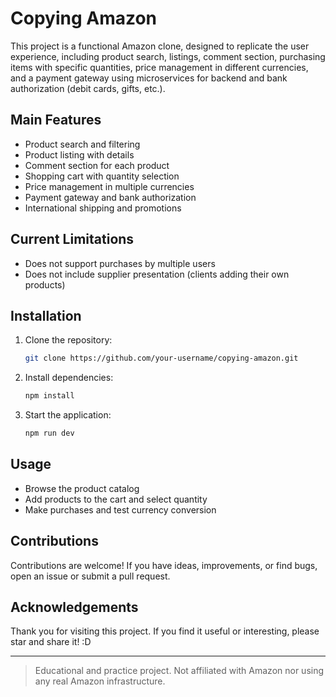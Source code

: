 # Copying Amazon

This project is a functional Amazon clone, designed to replicate the user experience, including product search, listings, comment section, purchasing items with specific quantities, price management in different currencies, and a payment gateway using microservices for backend and bank authorization (debit cards, gifts, etc.).

## Main Features
- Product search and filtering
- Product listing with details
- Comment section for each product
- Shopping cart with quantity selection
- Price management in multiple currencies
- Payment gateway and bank authorization
- International shipping and promotions

## Current Limitations
- Does not support purchases by multiple users
- Does not include supplier presentation (clients adding their own products)

## Installation
1. Clone the repository:
   ```bash
   git clone https://github.com/your-username/copying-amazon.git
   ```
2. Install dependencies:
   ```bash
   npm install
   ```
3. Start the application:
   ```bash
   npm run dev
   ```

## Usage
- Browse the product catalog
- Add products to the cart and select quantity
- Make purchases and test currency conversion

## Contributions
Contributions are welcome! If you have ideas, improvements, or find bugs, open an issue or submit a pull request.

## Acknowledgements
Thank you for visiting this project. If you find it useful or interesting, please star and share it! :D

---

> Educational and practice project. Not affiliated with Amazon nor using any real Amazon infrastructure.